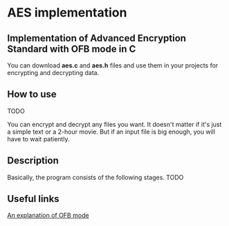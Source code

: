 # AES implementation

## Implementation of Advanced Encryption Standard with OFB mode in C

You can download **aes.c** and **aes.h** files and use them in your projects for 
encrypting and decrypting data.

## How to use

TODO

You can encrypt and decrypt any files you want.
It doesn't matter if it's just a simple text or a 2-hour movie.
But if an input file is big enough, you will have to wait patiently.

## Description

Basically, the program consists of the following stages.
TODO

## Useful links

[An explanation of OFB mode](https://en.wikipedia.org/wiki/Block_cipher_mode_of_operation)
